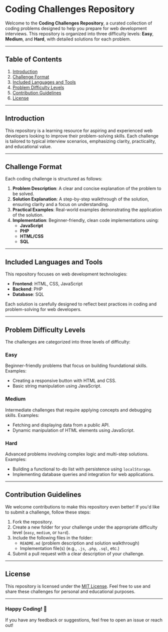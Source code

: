 # Coding Challenges Repository

Welcome to the **Coding Challenges Repository**, a curated collection of coding problems designed to help you prepare for web development interviews. This repository is organized into three difficulty levels: **Easy**, **Medium**, and **Hard**, with detailed solutions for each problem. 

---

## Table of Contents
1. [Introduction](#introduction)
2. [Challenge Format](#challenge-format)
3. [Included Languages and Tools](#included-languages-and-tools)
4. [Problem Difficulty Levels](#problem-difficulty-levels)
5. [Contribution Guidelines](#contribution-guidelines)
6. [License](#license)

---

## Introduction
This repository is a learning resource for aspiring and experienced web developers looking to improve their problem-solving skills. Each challenge is tailored to typical interview scenarios, emphasizing clarity, practicality, and educational value.

---

## Challenge Format
Each coding challenge is structured as follows:
1. **Problem Description**: A clear and concise explanation of the problem to be solved.
2. **Solution Explanation**: A step-by-step walkthrough of the solution, ensuring clarity and a focus on understanding.
3. **Practical Examples**: Real-world examples demonstrating the application of the solution.
4. **Implementation**: Beginner-friendly, clean code implementations using:
   - **JavaScript**
   - **PHP**
   - **HTML/CSS**
   - **SQL**

---

## Included Languages and Tools
This repository focuses on web development technologies:
- **Frontend**: HTML, CSS, JavaScript
- **Backend**: PHP
- **Database**: SQL

Each solution is carefully designed to reflect best practices in coding and problem-solving for web developers.

---

## Problem Difficulty Levels
The challenges are categorized into three levels of difficulty:

### Easy
Beginner-friendly problems that focus on building foundational skills. Examples:
- Creating a responsive button with HTML and CSS.
- Basic string manipulation using JavaScript.

### Medium
Intermediate challenges that require applying concepts and debugging skills. Examples:
- Fetching and displaying data from a public API.
- Dynamic manipulation of HTML elements using JavaScript.

### Hard
Advanced problems involving complex logic and multi-step solutions. Examples:
- Building a functional to-do list with persistence using `localStorage`.
- Implementing database queries and integration for web applications.

---

## Contribution Guidelines
We welcome contributions to make this repository even better! If you'd like to submit a challenge, follow these steps:
1. Fork the repository.
2. Create a new folder for your challenge under the appropriate difficulty level (`easy`, `medium`, or `hard`).
3. Include the following files in the folder:
   - `README.md` (problem description and solution walkthrough)
   - Implementation file(s) (e.g., `.js`, `.php`, `.sql`, etc.)
4. Submit a pull request with a clear description of your challenge.

---

## License
This repository is licensed under the [MIT License](LICENSE). Feel free to use and share these challenges for personal and educational purposes.

---

### Happy Coding! 🚀
If you have any feedback or suggestions, feel free to open an issue or reach out!
